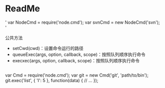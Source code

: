 # ReadMe

'
var NodeCmd = require('node.cmd');
var svnCmd = new NodeCmd('svn');
'

公共方法
* setCwd(cwd)：设置命令运行的路径
* queueExec(args, option, callback, scope)：按照队列顺序执行命令
* execxec(args, option, callback, scope)：按照队列顺序执行命令
##

var Cmd = require('node.cmd');
var git = new Cmd('git', 'path/to/bin');
git.exec('list', {
	'l': 5
}, function(data) {
	// ...
});